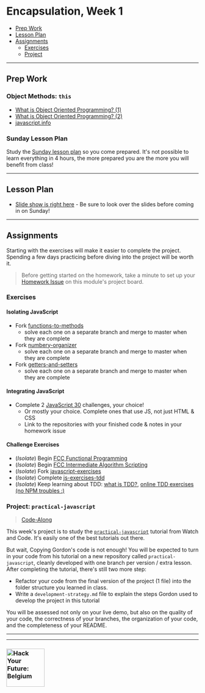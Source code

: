 # Encapsulation, Week 1

* [Prep Work](#prep-work)
* [Lesson Plan](#lesson-plan)
* [Assignments](#assignments)
  * [Exercises](#exercises)
  * [Project](#project)

---

## Prep Work

### Object Methods: `this`

* [What is Object Oriented Programming? (1)](https://www.youtube.com/watch?v=rlLuL3jYLvA)
* [What is Object Oriented Programming? (2)](https://www.youtube.com/watch?v=CXnnw9rQH5I)
* [javascript.info](https://javascript.info/object-methods)

### Sunday Lesson Plan

Study the [Sunday lesson plan](https://hackyourfuture.be/encapsulation/week-1) so you come prepared. It's not possible to learn everything in 4 hours, the more prepared you are the more you will benefit from class!

---

## Lesson Plan

* [Slide show is right here](https://hackyourfuture.be/encapsulation/week-1) - Be sure to look over the slides before coming in on Sunday!

---

## Assignments

Starting with the exercises will make it easier to complete the project.  Spending a few days practicing before diving into the project will be worth it.

> Before getting started on the homework, take a minute to set up your [Homework Issue](https://github.com/HackYourFutureBelgium/homework-submission#homework-issues) on this module's project board.

### Exercises

#### Isolating JavaScript

* Fork [functions-to-methods](https://github.com/hackyourfuturebelgium/functions-to-methods)
  * solve each one on a separate branch and merge to master when they are complete
* Fork [numbery-organizer](https://github.com/hackyourfuturebelgium/numbery-organizer)
  * solve each one on a separate branch and merge to master when they are complete
* Fork [getters-and-setters](https://github.com/hackyourfuturebelgium/getters-and-setters)
  * solve each one on a separate branch and merge to master when they are complete

#### Integrating JavaScript

* Complete 2 [JavaScript 30](https://javascript30.com/) challenges, your choice!
  * Or mostly your choice. Complete ones that use JS, not just HTML & CSS
  * Link to the repositories with your finished code & notes in your homework issue

#### Challenge Exercises

* (_Isolate_) Begin [FCC Functional Programming](https://www.freecodecamp.org/learn/javascript-algorithms-and-data-structures/functional-programming/)
* (_Isolate_) Begin [FCC Intermediate Algorithm Scripting](https://www.freecodecamp.org/learn/javascript-algorithms-and-data-structures/intermediate-algorithm-scripting/)
* (_Isolate_) Fork [javascript-exercises](https://github.com/TheOdinProject/javascript-exercises)
* (_Isolate_) Complete [js-exercises-tdd](https://github.com/CodeYourFuture/js-exercises-tdd)
* (_Isolate_) Keep learning about TDD: [what is TDD?](https://duckduckgo.com/?q=what+is+tdd%3F&iax=videos&ia=videos), [online TDD exercises (no NPM troubles :)](http://janke-learning.org/tdd/)

### Project: `practical-javascript`

> [Code-Along](https://github.com/HackYourFutureBelgium/homework-submission/#projects)

This week's project is to study the [`practical-javascript`](https://watchandcode.com/p/practical-javascript) tutorial from Watch and Code.  It's easily one of the best tutorials out there.

But wait,  Copying Gordon's code is not enough!  You will be expected to turn in your code from his tutorial on a new repository called `practical-javascript`, cleanly developed with one branch per version / extra lesson.   After completing the tutorial, there's still two more step:

* Refactor your code from the final version of the project (1 file) into the folder structure you learned in class.
* Write a `development-strategy.md` file to explain the steps Gordon used to develop the project in this tutorial

You will be assessed not only on your live demo, but also on the quality of your code, the correctness of your branches, the organization of your code, and the completeness of your README.

---
---

### <a href="https://hackyourfuture.be" target="_blank"><img src="https://user-images.githubusercontent.com/18554853/63941625-4c7c3d00-ca6c-11e9-9a76-8d5e3632fe70.jpg" width="100" height="100" alt="Hack Your Future: Belgium"></a>
